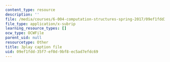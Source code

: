 ```yaml
---
content_type: resource
description: ''
file: /media/courses/6-004-computation-structures-spring-2017/09ef1fdd35f7ef0d9bf8ec5ad7efdc69_q38KAGAKORk.srt
file_type: application/x-subrip
learning_resource_types: []
ocw_type: OCWFile
parent_uid: null
resourcetype: Other
title: 3play caption file
uid: 09ef1fdd-35f7-ef0d-9bf8-ec5ad7efdc69
---
```

